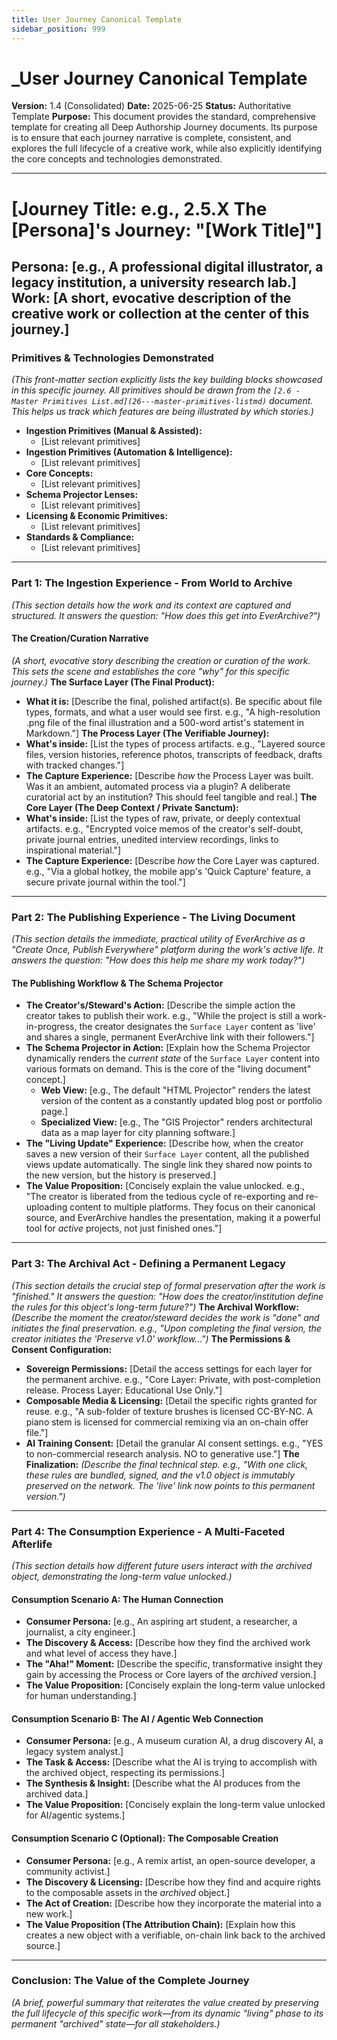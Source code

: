 ```yaml
---
title: User Journey Canonical Template
sidebar_position: 999
---
```


# _User Journey Canonical Template
**Version:** 1.4 (Consolidated)
**Date:** 2025-06-25
**Status:** Authoritative Template
**Purpose:** This document provides the standard, comprehensive template for creating all Deep Authorship Journey documents. Its purpose is to ensure that each journey narrative is complete, consistent, and explores the full lifecycle of a creative work, while also explicitly identifying the core concepts and technologies demonstrated.

---
# [Journey Title: e.g., 2.5.X The [Persona]'s Journey: "[Work Title]"]
**Persona:** [e.g., A professional digital illustrator, a legacy institution, a university research lab.]
**Work:** [A short, evocative description of the creative work or collection at the center of this journey.]
---
### **Primitives & Technologies Demonstrated**
*(This front-matter section explicitly lists the key building blocks showcased in this specific journey. All primitives should be drawn from the `[2.6 - Master Primitives List.md](26---master-primitives-listmd)` document. This helps us track which features are being illustrated by which stories.)*
*   **Ingestion Primitives (Manual & Assisted):**
    *   [List relevant primitives]
*   **Ingestion Primitives (Automation & Intelligence):**
    *   [List relevant primitives]
*   **Core Concepts:**
    *   [List relevant primitives]
*   **Schema Projector Lenses:**
    *   [List relevant primitives]
*   **Licensing & Economic Primitives:**
    *   [List relevant primitives]
*   **Standards & Compliance:**
    *   [List relevant primitives]
---
### **Part 1: The Ingestion Experience - From World to Archive**
*(This section details how the work and its context are captured and structured. It answers the question: "How does this get into EverArchive?")*
#### **The Creation/Curation Narrative**
*(A short, evocative story describing the creation or curation of the work. This sets the scene and establishes the core "why" for this specific journey.)*
**The Surface Layer (The Final Product):**
*   **What it is:** [Describe the final, polished artifact(s). Be specific about file types, formats, and what a user would see first. e.g., "A high-resolution .png file of the final illustration and a 500-word artist's statement in Markdown."]
**The Process Layer (The Verifiable Journey):**
*   **What's inside:** [List the types of process artifacts. e.g., "Layered source files, version histories, reference photos, transcripts of feedback, drafts with tracked changes."]
*   **The Capture Experience:** [Describe *how* the Process Layer was built. Was it an ambient, automated process via a plugin? A deliberate curatorial act by an institution? This should feel tangible and real.]
**The Core Layer (The Deep Context / Private Sanctum):**
*   **What's inside:** [List the types of raw, private, or deeply contextual artifacts. e.g., "Encrypted voice memos of the creator's self-doubt, private journal entries, unedited interview recordings, links to inspirational material."]
*   **The Capture Experience:** [Describe *how* the Core Layer was captured. e.g., "Via a global hotkey, the mobile app's 'Quick Capture' feature, a secure private journal within the tool."]
---
### **Part 2: The Publishing Experience - The Living Document**
*(This section details the immediate, practical utility of EverArchive as a "Create Once, Publish Everywhere" platform during the work's active life. It answers the question: "How does this help me share my work *today*?")*
#### **The Publishing Workflow & The Schema Projector**
*   **The Creator's/Steward's Action:** [Describe the simple action the creator takes to publish their work. e.g., "While the project is still a work-in-progress, the creator designates the `Surface Layer` content as 'live' and shares a single, permanent EverArchive link with their followers."]
*   **The Schema Projector in Action:** [Explain how the Schema Projector dynamically renders the *current state* of the `Surface Layer` content into various formats on demand. This is the core of the "living document" concept.]
    *   **Web View:** [e.g., The default "HTML Projector" renders the latest version of the content as a constantly updated blog post or portfolio page.]
    *   **Specialized View:** [e.g., The "GIS Projector" renders architectural data as a map layer for city planning software.]
*   **The "Living Update" Experience:** [Describe how, when the creator saves a new version of their `Surface Layer` content, all the published views update automatically. The single link they shared now points to the new version, but the history is preserved.]
*   **The Value Proposition:** [Concisely explain the value unlocked. e.g., "The creator is liberated from the tedious cycle of re-exporting and re-uploading content to multiple platforms. They focus on their canonical source, and EverArchive handles the presentation, making it a powerful tool for *active* projects, not just finished ones."]
---
### **Part 3: The Archival Act - Defining a Permanent Legacy**
*(This section details the crucial step of formal preservation after the work is "finished." It answers the question: "How does the creator/institution define the rules for this object's long-term future?")*
**The Archival Workflow:**
*(Describe the moment the creator/steward decides the work is "done" and initiates the final preservation. e.g., "Upon completing the final version, the creator initiates the 'Preserve v1.0' workflow...")*
**The Permissions & Consent Configuration:**
*   **Sovereign Permissions:** [Detail the access settings for each layer for the permanent archive. e.g., "Core Layer: Private, with post-completion release. Process Layer: Educational Use Only."]
*   **Composable Media & Licensing:** [Detail the specific rights granted for reuse. e.g., "A sub-folder of texture brushes is licensed CC-BY-NC. A piano stem is licensed for commercial remixing via an on-chain offer file."]
*   **AI Training Consent:** [Detail the granular AI consent settings. e.g., "YES to non-commercial research analysis. NO to generative use."]
**The Finalization:**
*(Describe the final technical step. e.g., "With one click, these rules are bundled, signed, and the v1.0 object is immutably preserved on the network. The 'live' link now points to this permanent version.")*
---
### **Part 4: The Consumption Experience - A Multi-Faceted Afterlife**
*(This section details how different future users interact with the *archived* object, demonstrating the long-term value unlocked.)*
#### **Consumption Scenario A: The Human Connection**
*   **Consumer Persona:** [e.g., An aspiring art student, a researcher, a journalist, a city engineer.]
*   **The Discovery & Access:** [Describe how they find the archived work and what level of access they have.]
*   **The "Aha!" Moment:** [Describe the specific, transformative insight they gain by accessing the Process or Core layers of the *archived* version.]
*   **The Value Proposition:** [Concisely explain the long-term value unlocked for human understanding.]
#### **Consumption Scenario B: The AI / Agentic Web Connection**
*   **Consumer Persona:** [e.g., A museum curation AI, a drug discovery AI, a legacy system analyst.]
*   **The Task & Access:** [Describe what the AI is trying to accomplish with the archived object, respecting its permissions.]
*   **The Synthesis & Insight:** [Describe what the AI produces from the archived data.]
*   **The Value Proposition:** [Concisely explain the long-term value unlocked for AI/agentic systems.]
#### **Consumption Scenario C (Optional): The Composable Creation**
*   **Consumer Persona:** [e.g., A remix artist, an open-source developer, a community activist.]
*   **The Discovery & Licensing:** [Describe how they find and acquire rights to the composable assets in the *archived* object.]
*   **The Act of Creation:** [Describe how they incorporate the material into a new work.]
*   **The Value Proposition (The Attribution Chain):** [Explain how this creates a new object with a verifiable, on-chain link back to the archived source.]
---
### **Conclusion: The Value of the Complete Journey**
*(A brief, powerful summary that reiterates the value created by preserving the full lifecycle of this specific work—from its dynamic "living" phase to its permanent "archived" state—for all stakeholders.)*